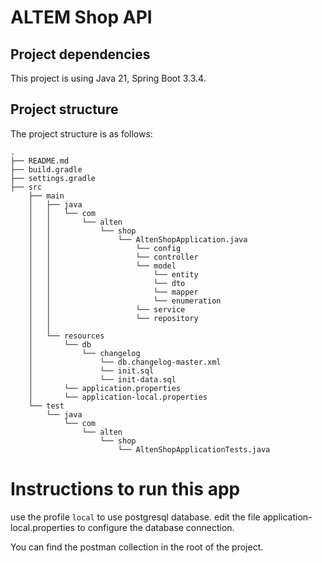 # ALTEM Shop API

## Project dependencies
This project is using Java 21, Spring Boot 3.3.4.

## Project structure
The project structure is as follows:

```
.
├── README.md
├── build.gradle
├── settings.gradle
├── src
    ├── main
    │   ├── java
    │   │   └── com
    │   │       └── alten
    │   │           └── shop
    │   │               └── AltenShopApplication.java
    │   │                   └── config
    │   │                   └── controller
    │   │                   └── model
    │   │                       └── entity
    │   │                       └── dto
    │   │                       └── mapper
    │   │                       └── enumeration
    │   │                   └── service
    │   │                   └── repository
    │   │                
    │   └── resources
    │       └── db
    │           └── changelog
    │               └── db.changelog-master.xml
    │               └── init.sql
    │               └── init-data.sql
    │       └── application.properties
    │       └── application-local.properties
    └── test
        └── java
            └── com
                └── alten
                    └── shop
                        └── AltenShopApplicationTests.java
```

# Instructions to run this app
use the profile `local` to use postgresql database.
edit the file application-local.properties to configure the database connection.

You can find the postman collection in the root of the project.
